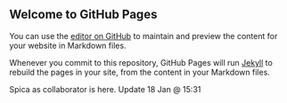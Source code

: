 ## Welcome to GitHub Pages

You can use the [editor on GitHub](https://github.com/homedecoridn/homedecoridn.github.io/edit/master/README.md) to maintain and preview the content for your website in Markdown files.

Whenever you commit to this repository, GitHub Pages will run [Jekyll](https://jekyllrb.com/) to rebuild the pages in your site, from the content in your Markdown files.

Spica as collaborator is here. Update 18 Jan @ 15:31 
